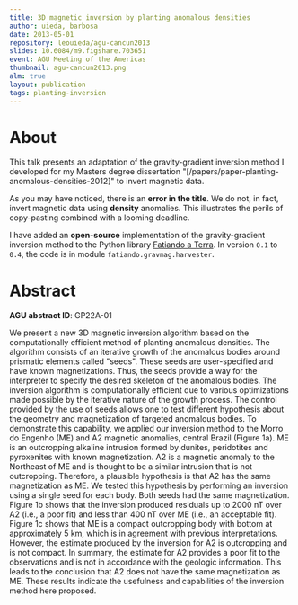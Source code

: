 ```yaml
---
title: 3D magnetic inversion by planting anomalous densities
author: uieda, barbosa
date: 2013-05-01
repository: leouieda/agu-cancun2013
slides: 10.6084/m9.figshare.703651
event: AGU Meeting of the Americas
thumbnail: agu-cancun2013.png
alm: true
layout: publication
tags: planting-inversion
---
```


# About

<script async class="speakerdeck-embed"
data-id="47e71fe41d9d4f1fa7859454577a6d3f" data-ratio="1.33159947984395"
src="//speakerdeck.com/assets/embed.js"></script>

This talk presents an adaptation of the gravity-gradient inversion method I
developed for my Masters degree dissertation
"[/papers/paper-planting-anomalous-densities-2012]" to invert magnetic data.

As you may have noticed, there is an **error in the title**. We do not, in
fact, invert magnetic data using **density** anomalies. This illustrates the
perils of copy-pasting combined with a looming deadline.

I have added an **open-source** implementation of the gravity-gradient
inversion method to the Python library [Fatiando a
Terra](http://www.fatiando.org). In version `0.1` to `0.4`, the code is in
module `fatiando.gravmag.harvester`.

# Abstract

**AGU abstract ID**: GP22A-01

We present a new 3D magnetic inversion algorithm based on the computationally
efficient method of planting anomalous densities. The algorithm consists of an
iterative growth of the anomalous bodies around prismatic elements called
"seeds". These seeds are user-specified and have known magnetizations. Thus,
the seeds provide a way for the interpreter to specify the desired skeleton of
the anomalous bodies. The inversion algorithm is computationally efficient due
to various optimizations made possible by the iterative nature of the growth
process. The control provided by the use of seeds allows one to test different
hypothesis about the geometry and magnetization of targeted anomalous bodies.
To demonstrate this capability, we applied our inversion method to the Morro do
Engenho (ME) and A2 magnetic anomalies, central Brazil (Figure 1a). ME is an
outcropping alkaline intrusion formed by dunites, peridotites and pyroxenites
with known magnetization. A2 is a magnetic anomaly to the Northeast of ME and
is thought to be a similar intrusion that is not outcropping. Therefore, a
plausible hypothesis is that A2 has the same magnetization as ME. We tested
this hypothesis by performing an inversion using a single seed for each body.
Both seeds had the same magnetization. Figure 1b shows that the inversion
produced residuals up to 2000 nT over A2 (i.e., a poor fit) and less than 400
nT over ME (i.e., an acceptable fit). Figure 1c shows that ME is a compact
outcropping body with bottom at approximately 5 km, which is in agreement with
previous interpretations. However, the estimate produced by the inversion for
A2 is outcropping and is not compact. In summary, the estimate for A2 provides
a poor fit to the observations and is not in accordance with the geologic
information. This leads to the conclusion that A2 does not have the same
magnetization as ME. These results indicate the usefulness and capabilities of
the inversion method here proposed.

